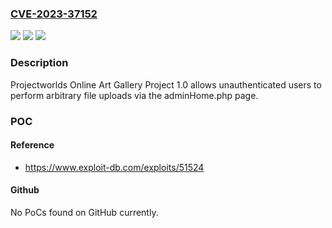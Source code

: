 ### [CVE-2023-37152](https://cve.mitre.org/cgi-bin/cvename.cgi?name=CVE-2023-37152)
![](https://img.shields.io/static/v1?label=Product&message=n%2Fa&color=blue)
![](https://img.shields.io/static/v1?label=Version&message=n%2Fa&color=blue)
![](https://img.shields.io/static/v1?label=Vulnerability&message=n%2Fa&color=brighgreen)

### Description

Projectworlds Online Art Gallery Project 1.0 allows unauthenticated users to perform arbitrary file uploads via the adminHome.php page.

### POC

#### Reference
- https://www.exploit-db.com/exploits/51524

#### Github
No PoCs found on GitHub currently.

